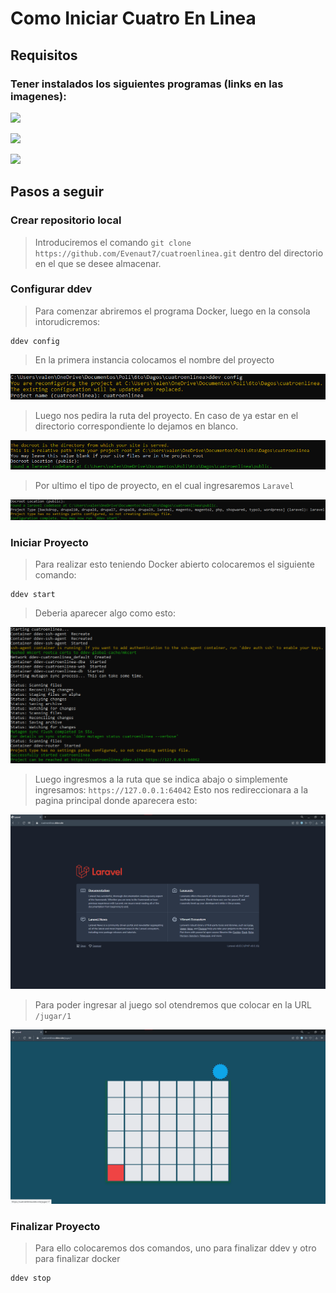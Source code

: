 # Como Iniciar Cuatro En Linea

## Requisitos

### Tener instalados los siguientes programas (links en las imagenes):


<a href="https://www.docker.com" target="_blank"><img src="https://cdn.worldvectorlogo.com/logos/docker-3.svg" width="300"></a>

<a href="https://ddev.com" target="_blank"><img src="https://ddev.com/app/themes/ddevcom_theme_2020/dist/images/ddev-logo.svg" width="300"></a>

<a href="https://laravel.com" target="_blank"><img src="https://upload.wikimedia.org/wikipedia/commons/3/36/Logo.min.svg" width="300"></a>

## Pasos a seguir

### Crear repositorio local

>Introduciremos el comando ``git clone https://github.com/Evenaut7/cuatroenlinea.git`` dentro del directorio en el que se desee almacenar.


### Configurar ddev

>Para comenzar abriremos el programa Docker, luego en la consola intorudicremos: 

    ddev config

>En la primera instancia colocamos el nombre del proyecto

![Name](/Images/name.png) 

>Luego nos pedira la ruta del proyecto. En caso de ya estar en el directorio correspondiente lo dejamos en blanco.

![Rute](/Images/dir.png) 

>Por ultimo el tipo de proyecto, en el cual ingresaremos ``Laravel``

![Type](/Images/site.png) 


### Iniciar Proyecto

>Para realizar esto teniendo Docker abierto colocaremos el siguiente comando:

    ddev start

>Deberia aparecer algo como esto:

![Init](/Images/start.png) 

>Luego ingresmos a la ruta que se indica abajo o simplemente ingresamos: ``https://127.0.0.1:64042``
>Esto nos redireccionara a la pagina principal donde aparecera esto:

![Page](/Images/Inicio.jpg)

>Para poder ingresar al juego sol otendremos que colocar en la URL ``/jugar/1``

![Juego](/Images/juego.jpg)

### Finalizar Proyecto 

>Para ello colocaremos dos comandos, uno para finalizar ddev y otro para finalizar docker

    ddev stop